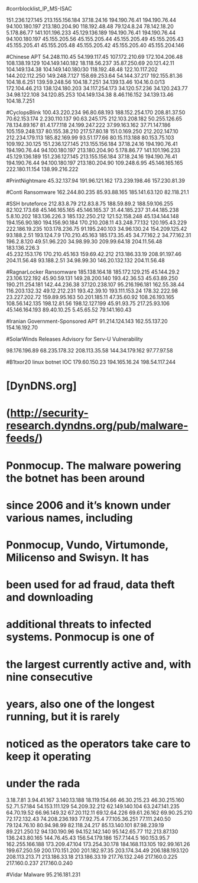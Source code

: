 #corrblocklist_IP_MS-ISAC

151.236.127.145
213.155.156.184
37.18.24.16
194.190.76.41
194.190.76.44
94.100.180.197
213.180.204.90
118.192.48.48
79.124.8.24
78.142.18.20
5.178.86.77
141.101.196.233 
45.129.136.189 
194.190.76.41
194.190.76.44
94.100.180.197
45.155.205.56
45.155.205.44
45.155.205.49
45.155.205.43
45.155.205.41
45.155.205.48
45.155.205.42
45.155.205.40
45.155.204.146

#Chinese APT
54.248.110.45
54.199.117.45
107.172.210.69
172.104.206.48
108.138.19.129
104.149.140.182
18.118.56.237
35.87.250.69
20.121.42.11
104.149.134.38
104.149.140.180/30
118.192.48.48
122.10.117.202
144.202.112.250
149.248.7.127
158.69.253.64
54.144.37.217
192.155.81.36
104.18.6.251 
139.59.248.56
104.18.7.251 
34.139.13.46
104.16.0.0/13
172.104.46.213
138.124.180.203
34.117.254.173
34.120.57.236
34.120.243.77
34.98.122.108
34.120.85.253
104.149.134.38
8.46.116.152
34.139.13.46
104.18.7.251

#CyclopsBlink
100.43.220.234
96.80.68.193
188.152.254.170
208.81.37.50
70.62.153.174
2.230.110.137
90.63.245.175
212.103.208.182
50.255.126.65
78.134.89.167
81.4.177.118
24.199.247.222
37.99.163.162
37.71.147.186
105.159.248.137
80.155.38.210
217.57.80.18
151.0.169.250
212.202.147.10
212.234.179.113
185.82.169.99
93.51.177.66
80.15.113.188
80.153.75.103
109.192.30.125
151.236.127.145
213.155.156.184
37.18.24.16
194.190.76.41
194.190.76.44
94.100.180.197
213.180.204.90
5.178.86.77
141.101.196.233 
45.129.136.189 
151.236.127.145
213.155.156.184
37.18.24.16
194.190.76.41
194.190.76.44
94.100.180.197
213.180.204.90
109.248.6.95
45.146.165.165
222.180.11.154
138.99.216.222

#PrintNightmare
45.32.137.94
191.96.121.162
173.239.198.46
157.230.81.39

#Conti Ransomware
162.244.80.235
85.93.88.165
185.141.63.120
82.118.21.1

#SSH bruteforce
212.83.8.79 
212.83.8.75
188.59.89.2
188.59.106.255
82.102.173.68
45.146.165.165
45.146.165.37
31.44.185.237
31.44.185.238
5.8.10.202
183.136.226.3
185.132.250.212	
121.52.158.248
45.134.144.148
194.156.90.180
194.156.90.184
170.210.208.11
43.248.77.132
120.195.43.229
222.186.19.235
103.178.236.75
91.195.240.103
34.96.130.24
154.209.125.42
93.188.2.51
193.124.7.9
170.210.45.163
185.173.35.45
34.77.162.2
34.77.162.31
196.2.8.120
49.51.96.220
34.98.99.30
209.99.64.18
204.11.56.48
183.136.226.3	
45.232.153.176
170.210.45.163
159.69.42.212
213.186.33.19
208.91.197.46
204.11.56.48
93.188.2.51
34.98.99.30
146.20.132.132
204.11.56.48

#RagnarLocker Ransomware
185.138.164.18
185.172.129.215
45.144.29.2
23.106.122.192
45.90.59.131
149.28.200.140
193.42.36.53
45.63.89.250
190.211.254.181
142.44.236.38
37.120.238.107
95.216.196.181
162.55.38.44
116.203.132.32
49.12.212.231
193.42.39.10
193.111.153.24
178.32.222.98
23.227.202.72
159.89.95.163
50.201.185.11 
47.35.60.92
108.26.193.165
108.56.142.135
198.12.81.56
198.12.127.199
45.91.93.75 
217.25.93.106
45.146.164.193
89.40.10.25
5.45.65.52
79.141.160.43

#Iranian Government-Sponsored APT 
91.214.124.143 
162.55.137.20 
154.16.192.70

#SolarWinds Releases Advisory for Serv-U Vulnerability

98.176.196.89
68.235.178.32
208.113.35.58
144.34.179.162
97.77.97.58
 
#B1txor20 linux botnet IOC
179.60.150.23
194.165.16.24
198.54.117.244


# [DynDNS.org] 
# (http://security-research.dyndns.org/pub/malware-feeds/) 
# Ponmocup. The malware powering the botnet has been around 
# since 2006 and it’s known under various names, including 
# Ponmocup, Vundo, Virtumonde, Milicenso and Swisyn. It has 
# been used for ad fraud, data theft and downloading 
# additional threats to infected systems. Ponmocup is one of 
# the largest currently active and, with nine consecutive 
# years, also one of the longest running, but it is rarely 
# noticed as the operators take care to keep it operating 
# under the rada
3.18.7.81
3.94.41.167
3.140.13.188
18.119.154.66
46.30.215.23
46.30.215.160
52.71.57.184
54.153.111.129
54.209.32.212
62.149.140.104
63.247.141.235
64.70.19.52
66.96.149.32
67.20.112.11
69.12.64.226
69.61.26.162
69.90.25.210
72.172.132.43
74.208.236.193
77.92.75.4
77.105.36.251
77.111.240.50
79.124.76.10
80.94.98.99
82.118.24.217
85.13.140.101
87.98.239.19
89.221.250.12
94.130.190.96
94.152.142.140
95.142.65.77
112.213.87.130
136.243.80.165
144.76.45.43
156.54.179.186
157.7.144.5
160.153.95.7
162.255.166.188
173.209.47.104
173.254.30.178
184.168.113.105
192.99.161.26
199.67.250.59
200.170.151.200
201.182.97.35
203.174.34.49
206.188.193.120
208.113.213.71
213.186.33.18
213.186.33.19
217.76.132.246
217.160.0.225
217.160.0.237
217.160.0.240

#Vidar Malware
95.216.181.231
